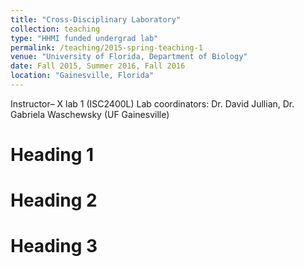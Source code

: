```yaml
---
title: "Cross-Disciplinary Laboratory"
collection: teaching
type: "HHMI funded undergrad lab"
permalink: /teaching/2015-spring-teaching-1
venue: "University of Florida, Department of Biology"
date: Fall 2015, Summer 2016, Fall 2016
location: "Gainesville, Florida"
---
```


 Instructor– X lab 1 (ISC2400L)
Lab coordinators: Dr. David Jullian, Dr. Gabriela Waschewsky (UF Gainesville) 


Heading 1
======

Heading 2
======

Heading 3
======
	           		           
		
